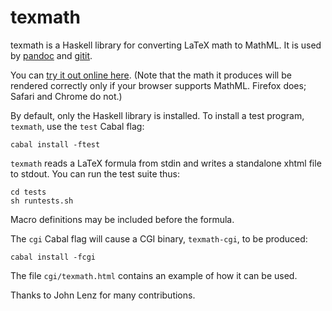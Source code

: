 texmath
=======

texmath is a Haskell library for converting LaTeX math to
MathML.  It is used by [pandoc] and [gitit].

[pandoc]: http://github.com/jgm/pandoc
[gitit]: http://gitit.net

You can [try it out online here](http://johnmacfarlane.net/texmath.html).
(Note that the math it produces will be rendered correctly only
if your browser supports MathML. Firefox does; Safari and Chrome do not.)

By default, only the Haskell library is installed.  To install a
test program, `texmath`, use the `test` Cabal flag:

    cabal install -ftest

`texmath` reads a LaTeX formula from stdin and writes a
standalone xhtml file to stdout.  You can run the test suite thus:

    cd tests
    sh runtests.sh

Macro definitions may be included before the formula.

The `cgi` Cabal flag will cause a CGI binary, `texmath-cgi`, to be
produced:

    cabal install -fcgi

The file `cgi/texmath.html` contains an example of how it can
be used.

Thanks to John Lenz for many contributions.


